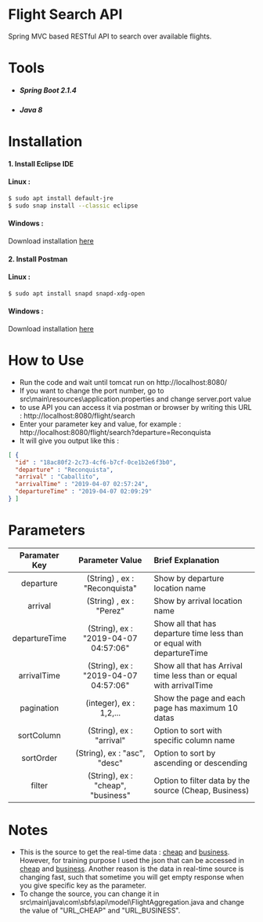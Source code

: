 # Flight Search API

Spring MVC based RESTful API to search over available flights.

# Tools
* ##### Spring Boot 2.1.4
* ##### Java 8

# Installation

#### 1. Install  Eclipse IDE
#### Linux :
```sh
$ sudo apt install default-jre
$ sudo snap install --classic eclipse
```
#### Windows : 
Download installation [here](https://www.eclipse.org/downloads/)

#### 2. Install  Postman
#### Linux :
```sh
$ sudo apt install snapd snapd-xdg-open
```
#### Windows : 
Download installation [here](https://www.getpostman.com/downloads/)

# How to Use
* Run the code and wait until tomcat run on http://localhost:8080/
* If you want to change the port number, go to src\main\resources\application.properties and change server.port value
* to use API you can access it via postman or browser by writing this URL : http://localhost:8080/flight/search
* Enter your parameter key and value, for example : http://localhost:8080/flight/search?departure=Reconquista
* It will give you output like this :
```JSON
[ {
  "id" : "18ac80f2-2c73-4cf6-b7cf-0ce1b2e6f3b0",
  "departure" : "Reconquista",
  "arrival" : "Caballito",
  "arrivalTime" : "2019-04-07 02:57:24",
  "departureTime" : "2019-04-07 02:09:29"
} ]
```

# Parameters
| Paramater Key       | Parameter Value | Brief Explanation    |
| :-------------------: |:----------------------------:| :-----------------|
| departure            | (String) , ex : "Reconquista"  | Show by departure location name |
| arrival           | (String) , ex : "Perez" |   Show by arrival location name |
| departureTime|(String), ex : "2019-04-07 04:57:06"|Show all that has departure time less than or equal with departureTime |
| arrivalTime| (String), ex : "2019-04-07 04:57:06"|    Show all that has Arrival time less than or equal with arrivalTime  |
| pagination | (integer), ex : 1,2,... |Show the page and each page has maximum 10 datas|
| sortColumn | (String), ex : "arrival"   | Option to sort with specific column name |
| sortOrder | (String), ex : "asc", "desc" | Option to sort by ascending or descending |
| filter | (String), ex : "cheap", "business" | Option to filter data by the source (Cheap, Business) |

# Notes
* This is the source to get the real-time data : [cheap](https://obscure-caverns-79008.herokuapp.com/cheap) and [business](https://obscure-caverns-79008.herokuapp.com/business). However, for training purpose I used the json that can be accessed in [cheap](https://testnlearn.000webhostapp.com/cheap.json) and [business](https://testnlearn.000webhostapp.com/business.json). Another reason is the data in real-time source is changing fast, such that sometime you will get empty response when you give specific key as the parameter.
* To change the source, you can change it in src\main\java\com\sbfs\api\model\FlightAggregation.java and change the value of "URL_CHEAP" and "URL_BUSINESS".


